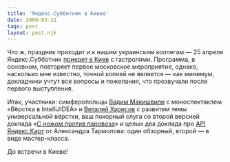 ```yaml
---
title: 'Яндекс.Субботник в Киеве'
date: 2009-03-31
tags: post
layout: post.njk
---
```


Что ж, праздник приходит и к нашим украинским коллегам — 25 апреля Яндекс.Субботник [приедет в Киев](http://clubs.ya.ru/company/replies.xml?item_no=15607) с гастролями. Программа, в основном, повторяет первое московское мероприятие, однако, насколько мне известно, точной копией не является — как минимум, докладчики учтут все вопросы и пожелания, что прозвучали после первого выступления.

Итак, участники: симферопольцы [Вадим Макишвили](http://makishvili.com/) с моноспектаклем «Вёрстка в IntelliJIDEA» и [Виталий Харисов](http://vitaly.harisov.name/) с развитем темы универсальной вёрстки, ваш покорный слуга со второй версией доклада «[С ножом против паровоза](/blog/with-knife-against-train/)» и целых два доклада про [API Яндекс.Карт](http://api.yandex.ru/maps/) от Александра Тармолова: один обзорный, второй — в виде мастер-класса.

До встречи в Киеве!
